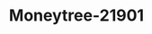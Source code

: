 ---
f_zip-code: 98944
f_state-code: WA
title: Moneytree-21901
f_phone: 509-839-2274
f_city-only: Sunnyside
f_address: 2690 Yakima Valley Hwy Sunnyside
f_location-unique-id: '21901'
slug: moneytree-21901
updated-on: '2024-05-30T13:46:58.046Z'
created-on: '2024-05-30T13:36:59.803Z'
published-on: '2024-05-30T13:54:32.469Z'
f_city-state: cms/city/sunnyside-wa.md
f_company: cms/company/moneytree.md
f_state: cms/state/washington.md
layout: '[payday-loan].html'
tags: payday-loan
---